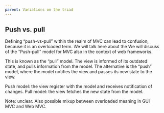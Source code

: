 ```yaml
---
parent: Variations on the triad
---
```


Push vs. pull
-------------

Defining “push-vs-pull” within the realm of MVC can lead to confusion, because it is an overloaded term. We will talk here about the 
We will discuss of the “Push-pull” model for MVC also in the context of web frameworks.

This is known as the “pull” model. The view is informed of its outdated state, and pulls information from the model. The alternative is the “push” model, where the model notifies the view and passes its new state to the view.

Push model: the view register with the model and receives notification of changes.
Pull model: the view fetches the new state from the model.

Note: unclear. Also possible mixup between overloaded meaning in GUI MVC and Web MVC.


